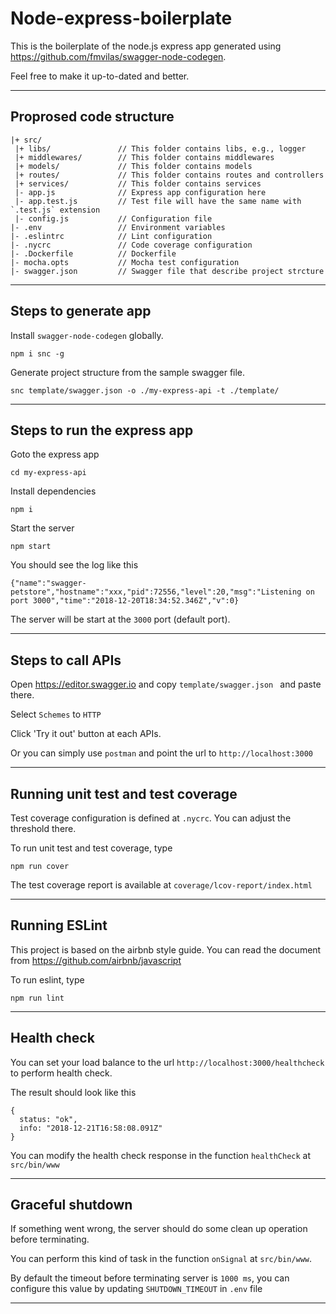 # Node-express-boilerplate

This is the boilerplate of the node.js express app generated using https://github.com/fmvilas/swagger-node-codegen.

Feel free to make it up-to-dated and better.

---

## Proprosed code structure

```
|+ src/
 |+ libs/               // This folder contains libs, e.g., logger
 |+ middlewares/        // This folder contains middlewares
 |+ models/             // This folder contains models
 |+ routes/             // This folder contains routes and controllers
 |+ services/           // This folder contains services
 |- app.js              // Express app configuration here
 |- app.test.js         // Test file will have the same name with `.test.js` extension
 |- config.js           // Configuration file
|- .env                 // Environment variables
|- .eslintrc            // Lint configuration
|- .nycrc               // Code coverage configuration
|- .Dockerfile          // Dockerfile
|- mocha.opts           // Mocha test configuration
|- swagger.json         // Swagger file that describe project strcture
```

---

## Steps to generate app

Install `swagger-node-codegen` globally.

```
npm i snc -g
```

Generate project structure from the sample swagger file.

```
snc template/swagger.json -o ./my-express-api -t ./template/
```

---

## Steps to run the express app

Goto the express app

```
cd my-express-api
```

Install dependencies

```
npm i
```

Start the server

```
npm start
```

You should see the log like this

```
{"name":"swagger-petstore","hostname":"xxx,"pid":72556,"level":20,"msg":"Listening on port 3000","time":"2018-12-20T18:34:52.346Z","v":0}
```

The server will be start at the `3000` port (default port).

---

## Steps to call APIs

Open https://editor.swagger.io and copy `template/swagger.json ` and paste there.

Select `Schemes` to `HTTP`

Click 'Try it out' button at each APIs.

Or you can simply use `postman` and point the url to `http://localhost:3000`

---

## Running unit test and test coverage

Test coverage configuration is defined at `.nycrc`. You can adjust the threshold there.

To run unit test and test coverage, type

```
npm run cover
```

The test coverage report is available at `coverage/lcov-report/index.html`

---

## Running ESLint

This project is based on the airbnb style guide. You can read the document from https://github.com/airbnb/javascript

To run eslint, type

```
npm run lint
```

---

## Health check

You can set your load balance to the url `http://localhost:3000/healthcheck` to perform health check.

The result should look like this

```
{
  status: "ok",
  info: "2018-12-21T16:58:08.091Z"
}
```

You can modify the health check response in the function `healthCheck` at `src/bin/www`

---

## Graceful shutdown

If something went wrong, the server should do some clean up operation before terminating.

You can perform this kind of task in the function `onSignal` at `src/bin/www`.

By default the timeout before terminating server is `1000 ms`, you can configure this value by updating `SHUTDOWN_TIMEOUT` in `.env` file

---